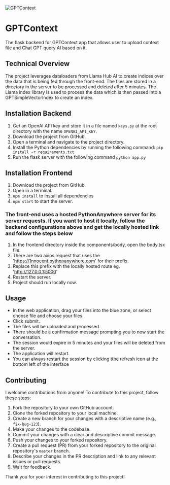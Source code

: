 ![GPTContext](https://user-images.githubusercontent.com/55434969/225579481-15b68e7b-13c2-43ac-9701-c340117d7dde.png)

# GPTContext

The flask backend for GPTContext app that allows user to upload context file and Chat GPT query AI based on it.

## Technical Overview

The project leverages dataloaders from Llama Hub AI to create indices over the data that is being fed through the front-end. The files are stored in a directory in the server to be processed and deleted after 5 minutes. The Llama index library is used to process the data which is then passed into a GPTSimpleVectorIndex to create an index.

## Installation Backend

1. Get an OpenAI API key and store it in a file named `keys.py` at the root directory with the name `OPENAI_API_KEY`.
2. Download the project from GitHub.
3. Open a terminal and navigate to the project directory.
4. Install the Python dependencies by running the following command:
``` pip install -r requirements.txt ```
5. Run the flask server with the following command ``` python app.py ```

## Installation Frontend

1. Download the project from GitHub.
2. Open in a terminal.
3. ```npm install``` to install all dependencies
4. ```npm start``` to start the server.

### The front-end uses a hosted PythonAnywhere server for its server requests. If you want to host it locally, follow the backend configurations above and get the locally hosted link and follow the steps below
1. In the frontend directory inside the components/body, open the body.tsx file.
2. There are two axios request that uses the 'https://1nnocent.pythonanywhere.com' for their prefix.
3. Replace this prefix with the locally hosted route eg. 'http://127.0.0.1:5000'
4. Restart the server.
5. Project should run locally now.

## Usage
- In the web application, drag your files into the blue zone, or select choose file and choose your files.
- Click submit.
- The files will be uploaded and processed.
- There should be a confirmation message prompting you to now start the conversation.
- The session would expire in 5 minutes and your files will be deleted from the server.
- The application will restart.
- You can always restart the session by clicking tthe refresh icon at the bottom left of the interface


## Contributing

I welcome contributions from anyone! To contribute to this project, follow these steps:

1. Fork the repository to your own GitHub account.
2. Clone the forked repository to your local machine.
3. Create a new branch for your changes with a descriptive name (e.g., `fix-bug-123`).
4. Make your changes to the codebase.
5. Commit your changes with a clear and descriptive commit message.
6. Push your changes to your forked repository.
7. Create a pull request (PR) from your forked repository to the original repository's `master` branch.
8. Describe your changes in the PR description and link to any relevant issues or pull requests.
9. Wait for feedback.

Thank you for your interest in contributing to this project!




